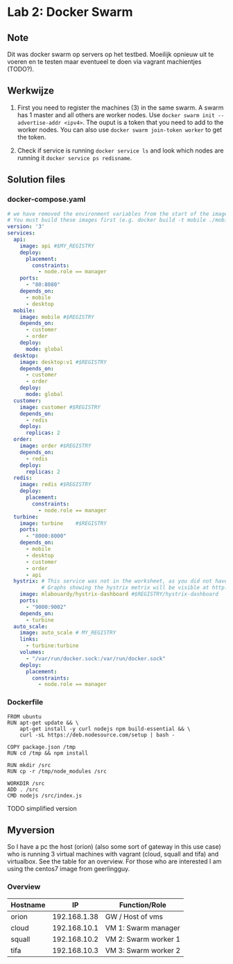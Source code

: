 # Lab 2: Docker Swarm

## Note

Dit was docker swarm op servers op het testbed. Moeilijk opnieuw uit te voeren en te testen maar eventueel te doen via vagrant machientjes (TODO?).


## Werkwijze

1. First you need to register the machines (3) in the same swarm. A swarm has 1 master and all others are worker nodes. Use ``docker swarm init --advertise-addr <ipv4>``. The ouput is a token that you need to add to the worker nodes. You can also use ``docker swarm join-token worker`` to get the token.

2. Check if service is running ``docker service ls`` and look which nodes are running it ``docker service ps redisname``. 





## Solution files

### docker-compose.yaml

```yaml
# we have removed the environment variables from the start of the image node, so you can run the application locally.
# You must build these images first (e.g. docker build -t mobile ./mobile ).
version: '3' 
services:
  api:
    image: api #$MY_REGISTRY
    deploy:
      placement:
        constraints:
          - node.role == manager
    ports:
      - "80:8080"
    depends_on:
      - mobile 
      - desktop 
  mobile:
    image: mobile #$REGISTRY
    depends_on:
      - customer 
      - order 
    deploy:
      mode: global
  desktop:
    image: desktop:v1 #$REGISTRY
    depends_on:
      - customer 
      - order 
    deploy:
      mode: global
  customer:
    image: customer #$REGISTRY
    depends_on:
      - redis 
    deploy:
      replicas: 2
  order:
    image: order #$REGISTRY
    depends_on:
      - redis 
    deploy:
      replicas: 2
  redis:
    image: redis #$REGISTRY
    deploy:
      placement:
        constraints:
          - node.role == manager
  turbine:
    image: turbine    #$REGISTRY
    ports:
      - "8000:8000"
    depends_on:
      - mobile 
      - desktop 
      - customer 
      - order 
      - api
  hystrix: # This service was not in the worksheet, as you did not have a public IP. 
           # Graphs showing the hystrix metrix will be visible at http://localhost:9000/hystrix/monitor?stream=turbine%3A8000%2Fturbine.stream 
    image: mlabouardy/hystrix-dashboard #$REGISTRY/hystrix-dashboard 
    ports:
      - "9000:9002"
    depends_on:
      - turbine 
  auto_scale:
    image: auto_scale # MY_REGISTRY
    links:
      - turbine:turbine
    volumes:
      - "/var/run/docker.sock:/var/run/docker.sock"
    deploy:
      placement:
        constraints:
          - node.role == manager

```

### Dockerfile

```
FROM ubuntu
RUN apt-get update && \ 
    apt-get install -y curl nodejs npm build-essential && \
    curl -sL https://deb.nodesource.com/setup | bash - 

COPY package.json /tmp
RUN cd /tmp && npm install

RUN mkdir /src
RUN cp -r /tmp/node_modules /src

WORKDIR /src
ADD . /src
CMD nodejs /src/index.js 
```



TODO simplified version



## Myversion

So I have a pc the host (orion) (also some sort of gateway in this use case) who is running 3 virtual machines with vagrant (cloud, squall and tifa) and virtualbox. See the table for an overview. For those who are interested I am using the centos7 image from geerlingguy.

### Overview

| Hostname   | IP               | Function/Role        |
| ---------- | ---------------- | -------------------- |
| orion      | 192.168.1.38     | GW / Host of vms     |
| cloud      | 192.168.10.1     | VM 1: Swarm manager  |
| squall     | 192.168.10.2     | VM 2: Swarm worker 1 |
| tifa       | 192.168.10.3     | VM 3: Swarm worker 2 |


